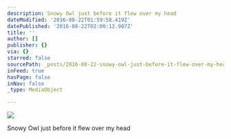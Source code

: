 ```yaml
---
description: Snowy Owl just before it flew over my head
dateModified: '2016-08-22T01:59:58.419Z'
datePublished: '2016-08-22T02:00:12.907Z'
title: ''
author: []
publisher: {}
via: {}
starred: false
sourcePath: _posts/2016-08-22-snowy-owl-just-before-it-flew-over-my-head.md
inFeed: true
hasPage: false
inNav: false
_type: MediaObject

---
```

![](https://the-grid-user-content.s3-us-west-2.amazonaws.com/de3d626a-d470-4a4b-8f29-46f5051310ac.jpg)

Snowy Owl just before it flew over my head